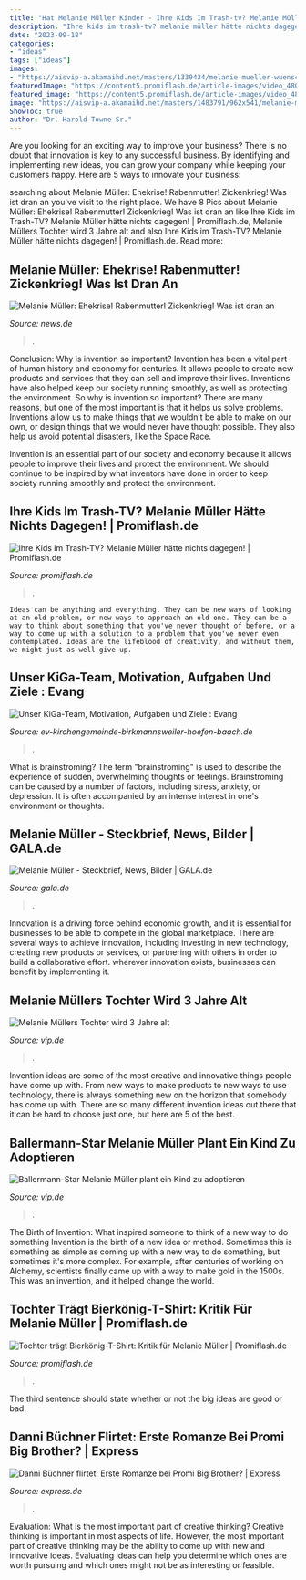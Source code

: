 ```yaml
---
title: "Hat Melanie Müller Kinder - Ihre Kids Im Trash-tv? Melanie Müller Hätte Nichts Dagegen!"
description: "Ihre kids im trash-tv? melanie müller hätte nichts dagegen!"
date: "2023-09-18"
categories:
- "ideas"
tags: ["ideas"]
images:
- "https://aisvip-a.akamaihd.net/masters/1339434/melanie-mueller-wuenscht-sich-ein-drittes-kind.jpg"
featuredImage: "https://content5.promiflash.de/article-images/video_480/melanie-mueller-posiert-mit-ihrem-sohn-matty.jpg"
featured_image: "https://content5.promiflash.de/article-images/video_480/melanie-mueller-posiert-mit-ihrem-sohn-matty.jpg"
image: "https://aisvip-a.akamaihd.net/masters/1483791/962x541/melanie-muellers-tochter-wird-3-jahre-alt.jpg"
ShowToc: true
author: "Dr. Harold Towne Sr."
---
```



Are you looking for an exciting way to improve your business? There is no doubt that innovation is key to any successful business. By identifying and implementing new ideas, you can grow your company while keeping your customers happy. Here are 5 ways to innovate your business: 

	

		
searching about Melanie Müller: Ehekrise! Rabenmutter! Zickenkrieg! Was ist dran an you've visit to the right place. We have 8 Pics about Melanie Müller: Ehekrise! Rabenmutter! Zickenkrieg! Was ist dran an like Ihre Kids im Trash-TV? Melanie Müller hätte nichts dagegen! | Promiflash.de, Melanie Müllers Tochter wird 3 Jahre alt and also Ihre Kids im Trash-TV? Melanie Müller hätte nichts dagegen! | Promiflash.de. Read more:
		
    
## Melanie Müller: Ehekrise! Rabenmutter! Zickenkrieg! Was Ist Dran An

<img loading=lazy src="https://media.news.de/resources/thumbs/63/77/856980106_736x414/melanie-mueller-und-mia-rose-1557610908.jpg" onerror="this.onerror=null;this.src='https://tse3.mm.bing.net/th?id=OIP.wFwvCS0pauZNaL-8ouTHKAHaEK&amp;pid=15.1';" alt="Melanie Müller: Ehekrise! Rabenmutter! Zickenkrieg! Was ist dran an">

_Source: news.de_

>. 

	

Conclusion: Why is invention so important?
Invention has been a vital part of human history and economy for centuries. It allows people to create new products and services that they can sell and improve their lives. Inventions have also helped keep our society running smoothly, as well as protecting the environment.
So why is invention so important? There are many reasons, but one of the most important is that it helps us solve problems. Inventions allow us to make things that we wouldn’t be able to make on our own, or design things that we would never have thought possible. They also help us avoid potential disasters, like the Space Race.

 Invention is an essential part of our society and economy because it allows people to improve their lives and protect the environment. We should continue to be inspired by what inventors have done in order to keep society running smoothly and protect the environment.

    
## Ihre Kids Im Trash-TV? Melanie Müller Hätte Nichts Dagegen! | Promiflash.de

<img loading=lazy src="https://content5.promiflash.de/article-images/video_480/melanie-mueller-posiert-mit-ihrem-sohn-matty.jpg" onerror="this.onerror=null;this.src='https://tse2.mm.bing.net/th?id=OIP.WqMj4CQbvehyU5bJFG3lOQHaEK&amp;pid=15.1';" alt="Ihre Kids im Trash-TV? Melanie Müller hätte nichts dagegen! | Promiflash.de">

_Source: promiflash.de_

>. 

	


    Ideas can be anything and everything. They can be new ways of looking at an old problem, or new ways to approach an old one. They can be a way to think about something that you've never thought of before, or a way to come up with a solution to a problem that you've never even contemplated. Ideas are the lifeblood of creativity, and without them, we might just as well give up.

    
## Unser KiGa-Team, Motivation, Aufgaben Und Ziele : Evang

<img loading=lazy src="https://www.ev-kirchengemeinde-birkmannsweiler-hoefen-baach.de/fileadmin/mediapool/gemeinden/KG_birkmannsweiler/Bilder/Mitarbeiter_Kindergarten/Melanie_Rommel_m2.jpg" onerror="this.onerror=null;this.src='https://tse3.mm.bing.net/th?id=OIP.dSlEXOJczeK3ON5bFqvwYgHaKQ&amp;pid=15.1';" alt="Unser KiGa-Team, Motivation, Aufgaben und Ziele : Evang">

_Source: ev-kirchengemeinde-birkmannsweiler-hoefen-baach.de_

>. 

	

What is brainstroming?
The term "brainstroming" is used to describe the experience of sudden, overwhelming thoughts or feelings. Brainstroming can be caused by a number of factors, including stress, anxiety, or depression. It is often accompanied by an intense interest in one's environment or thoughts.

    
## Melanie Müller - Steckbrief, News, Bilder | GALA.de

<img loading=lazy src="https://image.gala.de/21470508/2x3-380-570/e8fbc1cc71c8627a4da1f1a68361e704/mh/melanie-mueller-pelz.jpg" onerror="this.onerror=null;this.src='https://tse1.mm.bing.net/th?id=OIP.oXcDn7SRcuayCcdwDWIXHAAAAA&amp;pid=15.1';" alt="Melanie Müller - Steckbrief, News, Bilder | GALA.de">

_Source: gala.de_

>. 

	

Innovation is a driving force behind economic growth, and it is essential for businesses to be able to compete in the global marketplace. There are several ways to achieve innovation, including investing in new technology, creating new products or services, or partnering with others in order to build a collaborative effort. wherever innovation exists, businesses can benefit by implementing it.

    
## Melanie Müllers Tochter Wird 3 Jahre Alt

<img loading=lazy src="https://aisvip-a.akamaihd.net/masters/1483791/962x541/melanie-muellers-tochter-wird-3-jahre-alt.jpg" onerror="this.onerror=null;this.src='https://tse2.mm.bing.net/th?id=OIP.dq7bf9k6mAXL57K4YjGf2gHaEL&amp;pid=15.1';" alt="Melanie Müllers Tochter wird 3 Jahre alt">

_Source: vip.de_

>. 

	

Invention ideas are some of the most creative and innovative things people have come up with. From new ways to make products to new ways to use technology, there is always something new on the horizon that somebody has come up with. There are so many different invention ideas out there that it can be hard to choose just one, but here are 5 of the best.

    
## Ballermann-Star Melanie Müller Plant Ein Kind Zu Adoptieren

<img loading=lazy src="https://aisvip-a.akamaihd.net/masters/1339434/melanie-mueller-wuenscht-sich-ein-drittes-kind.jpg" onerror="this.onerror=null;this.src='https://tse4.mm.bing.net/th?id=OIP.Bo3KVsF4_c5fgLZ4jx3n2QHaEK&amp;pid=15.1';" alt="Ballermann-Star Melanie Müller plant ein Kind zu adoptieren">

_Source: vip.de_

>. 

	

The Birth of Invention: What inspired someone to think of a new way to do something
Invention is the birth of a new idea or method. Sometimes this is something as simple as coming up with a new way to do something, but sometimes it's more complex. For example, after centuries of working on Alchemy, scientists finally came up with a way to make gold in the 1500s. This was an invention, and it helped change the world.

    
## Tochter Trägt Bierkönig-T-Shirt: Kritik Für Melanie Müller | Promiflash.de

<img loading=lazy src="https://content5.promiflash.de/article-images/video_480/melanie-mueller-kuesst-ihre-tochter-mia-rose.jpg" onerror="this.onerror=null;this.src='https://tse2.mm.bing.net/th?id=OIP.oIThuvdX8i_NZrpGcPYxLgHaEK&amp;pid=15.1';" alt="Tochter trägt Bierkönig-T-Shirt: Kritik für Melanie Müller | Promiflash.de">

_Source: promiflash.de_

>. 

	

The third sentence should state whether or not the big ideas are good or bad.

    
## Danni Büchner Flirtet: Erste Romanze Bei Promi Big Brother? | Express

<img loading=lazy src="https://images.live.dumontnext.de/2021/08/17/a8688db3-c558-42ae-befc-eed7353df491.jpeg?w=1724&amp;auto=format&amp;q=75&amp;format=auto&amp;s=8cc658d997cf530e4d5a20b70f85d654" onerror="this.onerror=null;this.src='https://tse2.mm.bing.net/th?id=OIP.X1QMKI61geUGXNhSiEKJ_gHaEK&amp;pid=15.1';" alt="Danni Büchner flirtet: Erste Romanze bei Promi Big Brother? | Express">

_Source: express.de_

>. 

	

Evaluation: What is the most important part of creative thinking?
Creative thinking is important in most aspects of life. However, the most important part of creative thinking may be the ability to come up with new and innovative ideas. Evaluating ideas can help you determine which ones are worth pursuing and which ones might not be as interesting or feasible.

